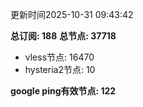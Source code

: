 更新时间2025-10-31 09:43:42

**总订阅: 188**
**总节点: 37718**
- vless节点: 16470
- hysteria2节点: 10

**google ping有效节点: 122**
